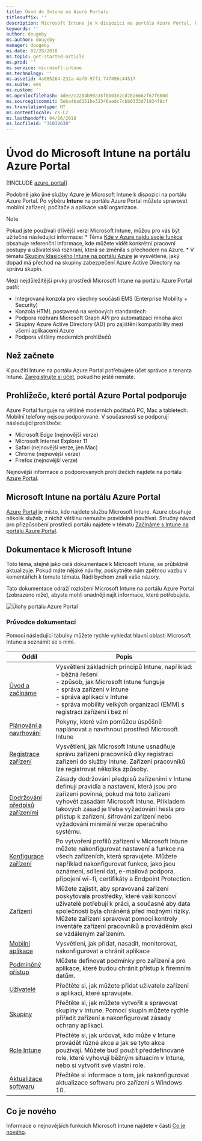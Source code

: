 ```yaml
---
title: Úvod do Intune na Azure Portalu
titlesuffix: ''
description: Microsoft Intune je k dispozici na portálu Azure Portal. Přečtěte si základní informace o Intune na portálu Azure Portal.
keywords: ''
author: dougeby
ms.author: dougeby
manager: dougeby
ms.date: 02/28/2018
ms.topic: get-started-article
ms.prod: ''
ms.service: microsoft-intune
ms.technology: ''
ms.assetid: 4a085264-232a-4af0-97f1-747496c44517
ms.suite: ems
ms.custom: ''
ms.openlocfilehash: 4dee2c2204b90a35f0b03e2cd78a6662f67f680d
ms.sourcegitcommit: 5eba4bad151be32346aedc7cbb0333d71934f8cf
ms.translationtype: HT
ms.contentlocale: cs-CZ
ms.lasthandoff: 04/16/2018
ms.locfileid: "31032638"
---
```

# <a name="introduction-to-microsoft-intune-in-the-azure-portal"></a>Úvod do Microsoft Intune na portálu Azure Portal


[!INCLUDE [azure_portal](./includes/azure_portal.md)]

Podobně jako jiné služby Azure je Microsoft Intune k dispozici na portálu Azure Portal. Po výběru **Intune** na portálu Azure Portal můžete spravovat mobilní zařízení, počítače a aplikace vaší organizace.

> [!NOTE]
> Pokud jste používali dřívější verzi Microsoft Intune, můžou pro vás být užitečné následující informace:
>     * Téma [Kde v Azure najdu svoje funkce](ui-changes.md) obsahuje referenční informace, kde můžete vidět konkrétní pracovní postupy a uživatelská rozhraní, která se změnila s přechodem na Azure.
>     * V tématu [Skupiny klasického Intune na portálu Azure](groups-get-started.md) je vysvětlené, jaký dopad má přechod na skupiny zabezpečení Azure Active Directory na správu skupin.

Mezi nejdůležitější prvky prostředí Microsoft Intune na portálu Azure Portal patří:

- Integrovaná konzola pro všechny součásti EMS (Enterprise Mobility + Security)
- Konzola HTML postavená na webových standardech
- Podpora rozhraní Microsoft Graph API pro automatizaci mnoha akcí
- Skupiny Azure Active Directory (AD) pro zajištění kompatibility mezi všemi aplikacemi Azure
- Podpora většiny moderních prohlížečů

## <a name="before-you-start"></a>Než začnete

K použití Intune na portálu Azure Portal potřebujete účet správce a tenanta Intune. [Zaregistrujte si účet](https://portal.office.com/Signup/Signup.aspx?OfferId=40BE278A-DFD1-470a-9EF7-9F2596EA7FF9&dl=INTUNE_A&ali=1#0%20), pokud ho ještě nemáte.

## <a name="supported-web-browsers-for-the-azure-portal"></a>Prohlížeče, které portál Azure Portal podporuje

Azure Portal funguje na většině moderních počítačů PC, Mac a tabletech. Mobilní telefony nejsou podporované.
V současnosti se podporují následující prohlížeče:

- Microsoft Edge (nejnovější verze)
- Microsoft Internet Explorer 11
- Safari (nejnovější verze, jen Mac)
- Chrome (nejnovější verze)
- Firefox (nejnovější verze)

Nejnovější informace o podporovaných prohlížečích najdete na portálu [Azure Portal](https://docs.microsoft.com/azure/azure-preview-portal-supported-browsers-devices).

## <a name="microsoft-intune-in-the-azure-portal"></a>Microsoft Intune na portálu Azure Portal

[Azure Portal](https://portal.azure.com) je místo, kde najdete službu Microsoft Intune. Azure obsahuje několik služeb, z nichž většinu nemusíte pravidelně používat. Stručný návod pro přizpůsobení prostředí portálu najdete v tématu [Začínáme s Intune na portálu Azure Portal](get-started-azure.md).

## <a name="the-microsoft-intune-documentation"></a>Dokumentace k Microsoft Intune

Toto téma, stejně jako celá dokumentace k Microsoft Intune, se průběžně aktualizuje. Pokud máte nějaké návrhy, poskytněte nám zpětnou vazbu v komentářích k tomuto tématu. Rádi bychom znali vaše názory.

Tato dokumentace odráží rozložení Microsoft Intune na portálu Azure Portal (zobrazeno níže), abyste mohli snadněji najít informace, které potřebujete.

![Úlohy portálu Azure Portal](./media/azure-portal-workloads.png)

### <a name="documentation-guide"></a>Průvodce dokumentací

Pomocí následující tabulky můžete rychle vyhledat hlavní oblasti Microsoft Intune a seznámit se s nimi.

| Oddíl                                                      | Popis                                                                                                                                                                                                                                                                                      |
|--------------------------------------------------------------|--------------------------------------------------------------------------------------------------------------------------------------------------------------------------------------------------------------------------------------------------------------------------------------------------|
| [Úvod a začínáme](introduction-intune.md)       | Vysvětlení základních principů Intune, například:<br /> - běžná řešení<br /> - způsob, jak Microsoft Intune funguje<br /> - správa zařízení v Intune<br /> - správa aplikací v Intune<br /> - správa mobility velkých organizací (EMM) s registrací zařízení i bez ní                                                         |
| [Plánování a navrhování](planning-guide.md)                         | Pokyny, které vám pomůžou úspěšně naplánovat a navrhnout prostředí Microsoft Intune                                                                                                                                                                                                             |
| [Registrace zařízení](device-enrollment.md)                    | Vysvětlení, jak Microsoft Intune usnadňuje správu zařízení pracovníků díky registraci zařízení do služby Intune. Zařízení pracovníků lze registrovat několika způsoby.                                                                                                         |
| [Dodržování předpisů zařízeními](device-compliance.md)                    | Zásady dodržování předpisů zařízeními v Intune definují pravidla a nastavení, která jsou pro zařízení povinná, pokud má toto zařízení vyhovět zásadám Microsoft Intune. Příkladem takových zásad je třeba vyžadování hesla pro přístup k zařízení, šifrování zařízení nebo vyžadování minimální verze operačního systému. |
| [Konfigurace zařízení](device-profiles.md)                   | Po vytvoření profilů zařízení v Microsoft Intune můžete nakonfigurovat nastavení a funkce na všech zařízeních, která spravujete. Můžete například nakonfigurovat funkce, jako jsou oznámení, sdílení dat, e-mailová podpora, připojení wi-fi, certifikáty a Endpoint Protection.              |
| [Zařízení](device-management.md)                              | Můžete zajistit, aby spravovaná zařízení poskytovala prostředky, které vaši koncoví uživatelé potřebují k práci, a současně aby data společnosti byla chráněná před možnými riziky. Můžete zařízení spravovat pomocí kontroly inventáře zařízení pracovníků a prováděním akcí se vzdáleným zařízením.                                                      |
| [Mobilní aplikace](app-management.md)                             | Vysvětlení, jak přidat, nasadit, monitorovat, nakonfigurovat a chránit aplikace                                                                                                                                                                                                                             |
| [Podmíněný přístup](conditional-access.md)                  | Můžete definovat podmínky pro zařízení a pro aplikace, které budou chránit přístup k firemním datům.                                                                                                                                                                                                            |
| [Uživatelé](users-add.md)                                        | Přečtěte si, jak můžete přidat uživatele zařízení a aplikací, které spravujete.                                                                                                                                                                                                                                           |
| [Skupiny](groups-get-started.md)                              | Přečtěte si, jak můžete vytvořit a spravovat skupiny v Intune. Pomocí skupin můžete rychle přiřadit zařízení a nakonfigurovat zásady ochrany aplikací.                                                                                                                                             |
| [Role Intune](role-based-access-control.md)                 | Přečtěte si, jak určovat, kdo může v Intune provádět různé akce a jak se tyto akce používají. Můžete buď použít předdefinované role, které vyhovují běžným situacím v Intune, nebo si vytvořit své vlastní role.                                                                                 |
| [Aktualizace softwaru](windows-update-for-business-configure.md) | Přečtěte si informace o tom, jak nakonfigurovat aktualizace softwaru pro zařízení s Windows 10.                                                                                                                                                                                                                                  |

## <a name="whats-new"></a>Co je nového

Informace o nejnovějších funkcích Microsoft Intune najdete v části [Co je nového](whats-new.md).
